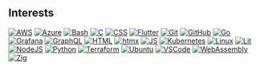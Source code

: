 ## Interests
[![AWS](https://skillicons.dev/icons?i=aws "AWS")](https://docs.aws.amazon.com/general/latest/gr/Welcome.html)
[![Azure](https://skillicons.dev/icons?i=azure "Azure")]([https://docs.aws.amazon.com/general/latest/gr/Welcome.html](https://learn.microsoft.com/en-us/azure/?product=popular))
[![Bash](https://skillicons.dev/icons?i=bash "Bash")](https://www.gnu.org/software/bash/manual/bash.html)
[![C](https://skillicons.dev/icons?i=c "C")](https://www.gnu.org/software/gnu-c-manual/gnu-c-manual.html)
[![CSS](https://skillicons.dev/icons?i=css "CSS")](https://developer.mozilla.org/en-US/docs/Web/CSS/Reference)
[![Flutter](https://skillicons.dev/icons?i=flutter "Flutter")](https://docs.flutter.dev/)
[![Git](https://skillicons.dev/icons?i=git "Git")](https://git-scm.com/docs)
[![GitHub](https://skillicons.dev/icons?i=github "GitHub")](https://docs.github.com)
[![Go](https://skillicons.dev/icons?i=go "Go")](https://go.dev/doc/)
[![Grafana](https://skillicons.dev/icons?i=grafana "Grafana")](https://grafana.com/docs/)
[![GraphQL](https://skillicons.dev/icons?i=graphql "GraphQL")](https://graphql.org/learn/)
[![HTML](https://skillicons.dev/icons?i=html "HTML")](https://developer.mozilla.org/en-US/docs/Web/HTML)
[![htmx](https://skillicons.dev/icons?i=htmx "htmx")](https://htmx.org/)
[![JS](https://skillicons.dev/icons?i=js "JS")](https://developer.mozilla.org/en-US/docs/Web/JavaScript/Reference)
[![Kubernetes](https://skillicons.dev/icons?i=kubernetes "Kubernetes")](https://kubernetes.io/docs/reference/)
[![Linux](https://skillicons.dev/icons?i=linux "Linux")](https://www.kernel.org/doc/html/latest/)
[![Lit](https://skillicons.dev/icons?i=lit "Lit")](https://lit.dev/learn/)
[![NodeJS](https://skillicons.dev/icons?i=nodejs "NodeJS")](https://nodejs.org)
[![Python](https://skillicons.dev/icons?i=py "Python")](https://www.python.org/doc)
[![Terraform](https://skillicons.dev/icons?i=terraform "Terraform")](https://developer.hashicorp.com/terraform/docs)
[![Ubuntu](https://skillicons.dev/icons?i=ubuntu "Ubuntu")](https://docs.ubuntu.com/)
[![VSCode](https://skillicons.dev/icons?i=vscode "VSCode")](https://code.visualstudio.com/Docs)
[![WebAssembly](https://skillicons.dev/icons?i=wasm "WebAssembly")](https://developer.mozilla.org/en-US/docs/WebAssembly)
[![Zig](https://skillicons.dev/icons?i=zig "Zig")](https://ziglang.org/documentation/master/)

